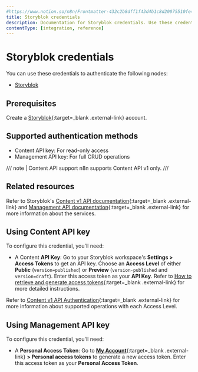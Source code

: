 ```yaml
---
#https://www.notion.so/n8n/Frontmatter-432c2b8dff1f43d4b1c8d20075510fe4
title: Storyblok credentials
description: Documentation for Storyblok credentials. Use these credentials to authenticate Storyblok in n8n, a workflow automation platform.
contentType: [integration, reference]
---
```


# Storyblok credentials

You can use these credentials to authenticate the following nodes:

- [Storyblok](/integrations/builtin/app-nodes/n8n-nodes-base.storyblok/)

## Prerequisites

Create a [Storyblok](https://www.storyblok.com/){:target=_blank .external-link} account.

## Supported authentication methods

- Content API key: For read-only access
- Management API key: For full CRUD operations

/// note | Content API support
n8n supports Content API v1 only.
///

## Related resources

Refer to Storyblok's [Content v1 API documentation](https://www.storyblok.com/docs/api/content-delivery/v1){:target=_blank .external-link} and [Management API documentation](https://www.storyblok.com/docs/api/management/getting-started/introduction){:target=_blank .external-link} for more information about the services.

## Using Content API key

To configure this credential, you'll need:

- A Content **API Key**: Go to your Storyblok workspace's **Settings > Access Tokens** to get an API key. Choose an **Access Level** of either **Public** (`version=published`) or **Preview** (`version-published` and `version=draft`). Enter this access token as your **API Key**. Refer to [How to retrieve and generate access tokens](https://www.storyblok.com/faq/retrieve-and-generate-access-tokens){:target=_blank .external-link} for more detailed instructions.

Refer to [Content v1 API Authentication](https://www.storyblok.com/docs/api/content-delivery/v1#topics/authentication){:target=_blank .external-link} for more information about supported operations with each Access Level.

## Using Management API key

To configure this credential, you'll need:

- A **Personal Access Token**: Go to [**My Account**](https://app.storyblok.com/#!/me/account){:target=_blank .external-link} **> Personal access tokens** to generate a new access token. Enter this access token as your **Personal Access Token**.


